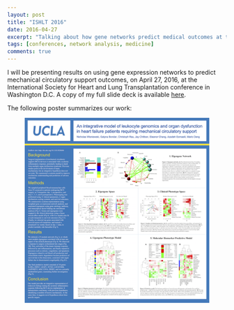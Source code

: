 ```yaml
---
layout: post
title: "ISHLT 2016"
date: 2016-04-27
excerpt: "Talking about how gene networks predict medical outcomes at the International Society for Heart and Lung Transplantation 2016 conference, in Washington D.C."
tags: [conferences, network analysis, medicine]
comments: true
---
```


I will be presenting results on using gene expression networks to predict mechanical circulatory support outcomes, on April 27, 2016, at the International Society for Heart and Lung Transplantation conference in Washington D.C. A copy of my full slide deck is available [here](https://drive.google.com/open?id=1vqbvuoytVa8-ecyX158ssOnvzKlJ81pL).

The following poster summarizes our work:

<figure>
	<a href="https://drive.google.com/open?id=1Ay3i1Zx1hRaYBZn-21lz9K07SJNSkPQG"><img src="../photos/Eigengene Poster 2015.png"></a>
</figure>


